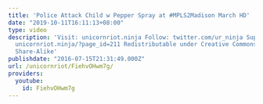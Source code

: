 ```yaml
---
title: 'Police Attack Child w Pepper Spray at #MPLS2Madison March HD'
date: "2019-10-11T16:11:13+08:00"
type: video
description: 'Visit: unicornriot.ninja Follow: twitter.com/ur_ninja Support Our Work:
  unicornriot.ninja/?page_id=211 Redistributable under Creative Commons Non-Commercial
  Share-Alike'
publishdate: "2016-07-15T21:31:49.000Z"
url: /unicornriot/FiehvOHwm7g/
providers:
  youtube:
    id: FiehvOHwm7g
---
```

